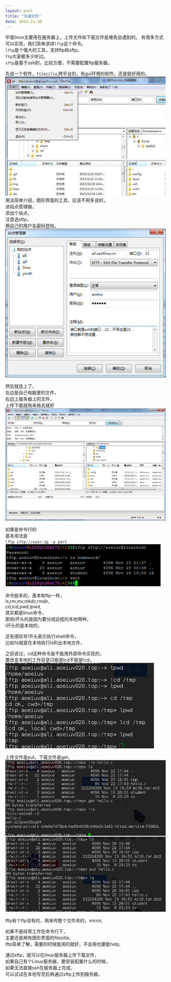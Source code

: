 ```yaml
---
layout: post
title: "沟通文件"
date: 2016-11-30
---
```

毕竟linux主要用在服务器上，上传文件和下载文件是难免会遇到的。 
有很多方式可以实现，我们简单讲讲`lftp`这个命令。  
`lftp`是个强大的工具，支持ftp和sftp。  
`ftp`大家都多少听过。  
`sftp`是基于ssh的，比较方便，不需要配置ftp服务器。  

先说一个软件，`filezilla`,跨平台的，有gui环境的软件，还是挺好用的。
![](/assets/filezilla.png)  
用法简单介绍，图形界面的工具，应该不用多说的，  
进站点管理器，  
添加个站点，  
注意选sftp，  
用自己的用户名密码登陆，  
![](/assets/addhost.png)  

然后就连上了，  
左边是自己电脑里的文件，  
右边上服务器上的文件，  
上传下载就拖来拖去就好  
![](/assets/connect.png)  

如果是命令行的  
基本用法是  
`lftp sftp://user:ip -p port`  
![](/assets/lftp1.png)  

命令挺多的，基本和ftp一样，  
ls,rm,mv,mkdir,rmdir,  
cd,lcd,pwd,lpwd,  
其实都是linux命令，  
那些l开头的是因为要分成远程的本地两种，  
l开头的是本地的，  

还有感叹号!开头表示执行shell命令，  
比如!ls就是在本地执行ls列出本地文件，  

之前说过，cd这种命令是不能用外部命令实现的，  
要改变本地的工作目录只能是lcd不能是!cd，  
![](/assets/cd.png)  

上传文件是put，下载文件是get，  
![](/assets/get.png)  
![](/assets/put.png)  

lftp有个ftp没有的，用来传整个文件夹的，mirror,  

如果不是经常工作在命令行下，  
主要还是用有图形界面的filezilla，  
lftp简单了解，需要的时候能用的就好，不会用也要能help,  

通过sftp，就可以在linux服务器上传下载文件，  
如果自己有个Linux服务器，要安装配置什么的时候，  
如果无法直接ssh在服务器上完成，  
可以试试在本地写完后再通过sftp上传到服务器，  
